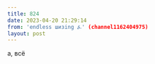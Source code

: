```yaml
---
title: 824
date: 2023-04-20 21:29:14
from: 'endless шизing ⍼' (channel1162404975)
layout: post
---
```


а, всё
